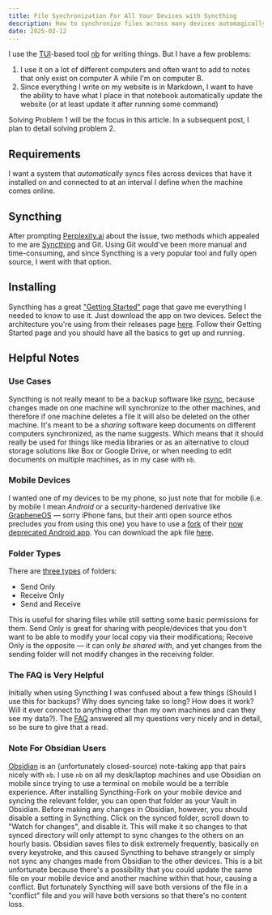 ```yaml
---
title: File Synchronization For All Your Devices with Syncthing
description: How to synchronize files across many devices automagically
date: 2025-02-12
---
```


I use the [TUI](https://en.wikipedia.org/wiki/Text-based_user_interface)-based tool [nb](https://github.com/xwmx/nb) for writing things. But I have a few problems:
  1) I use it on a lot of different computers and often want to add to notes that only exist on computer A while I'm on computer B.
  2) Since everything I write on my website is in Markdown, I want to have the ability to have what I place in that notebook automatically update the website (or at least update it after running some command)

Solving Problem 1 will be the focus in this article. In a subsequent post, I plan to detail solving problem 2.

## Requirements

I want a system that _automatically_ syncs files across devices that have it installed on and connected to at an interval I define when the machine comes online.

## Syncthing 

After prompting [Perplexity.ai](https://www.perplexity.ai/) about the issue, two methods which appealed to me are [Syncthing](https://syncthing.net/) and Git. Using Git would've been more manual and time-consuming, and since Syncthing is a very popular tool and fully open source, I went with that option.

## Installing

Syncthing has a great ["Getting Started"](https://docs.syncthing.net/intro/getting-started.html) page that gave me everything I needed to know to use it. Just download the app on two devices. Select the architecture you're using from their releases page [here](https://github.com/syncthing/syncthing/releases). Follow their Getting Started page and you should have all the basics to get up and running.

## Helpful Notes

### Use Cases

Syncthing is not really meant to be a backup software like [rsync](https://linux.die.net/man/1/rsync), because changes made on one machine will synchronize to the other machines, and therefore if one machine deletes a file it will also be deleted on the other machine. It's meant to be a _sharing_ software keep documents on different computers synchronized, as the name suggests. Which means that it should really be used for things like media libraries or as an alternative to cloud storage solutions like Box or Google Drive, or when needing to edit documents on multiple machines, as in my case with `nb`.

### Mobile Devices

I wanted one of my devices to be my phone, so just note that for mobile (i.e. by mobile I mean _Android_ or a security-hardened derivative like [GrapheneOS](https://grapheneos.org/) — sorry iPhone fans, but their anti open source ethos precludes you from using this one) you have to use a [fork](https://github.com/Catfriend1/syncthing-android) of their [now deprecated Android app](https://github.com/syncthing/syncthing-android). You can download the apk file [here](https://github.com/Catfriend1/syncthing-android/releases).

### Folder Types

There are [three types](https://docs.syncthing.net/users/foldertypes.html) of folders:
- Send Only 
- Receive Only 
- Send and Receive

This is useful for sharing files while still setting some basic permissions for them. Send Only is great for sharing with people/devices that you don't want to be able to modify your local copy via their modifications; Receive Only is the opposite — it can only _be shared with_, and yet changes from the sending folder will not modify changes in the receiving folder.

### The FAQ is Very Helpful

Initially when using Syncthing I was confused about a few things (Should I use this for backups? Why does syncing take so long? How does it work? Will it ever connect to anything other than my own machines and can they see my data?). The [FAQ](https://docs.syncthing.net/users/faq.html#what-is-syncthing) answered all my questions very nicely and in detail, so be sure to give that a read.

### Note For Obsidian Users 

[Obsidian](https://obsidian.md/) is an (unfortunately closed-source) note-taking app that pairs nicely with `nb`. I use `nb` on all my desk/laptop machines and use Obsidian on mobile since trying to use a terminal on mobile would be a terrible experience. After installing Syncthing-Fork on your mobile device and syncing the relevant folder, you can open that folder as your Vault in Obsidian. Before making any changes in Obsidian, however, you should disable a setting in Syncthing. Click on the synced folder, scroll down to "Watch for changes", and disable it. This will make it so changes to that synced directory will only attempt to sync changes to the others on an hourly basis. Obsidian saves files to disk extremely frequently, basically on every keystroke, and this caused Syncthing to behave strangely or simply not sync any changes made from Obsidian to the other devices. This is a bit unfortunate because there's a possibility that you could update the same file on your mobile device and another machine within that hour, causing a conflict. But fortunately Syncthing will save both versions of the file in a "conflict" file and you will have both versions so that there's no content loss.
